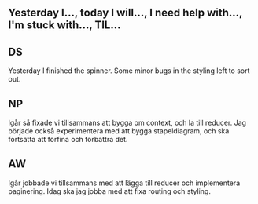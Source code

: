 ## Yesterday I…, today I will…, I need help with…, I'm stuck with…, TIL…

## DS

Yesterday I finished the spinner. Some minor bugs in the styling left to sort out.

## NP

Igår så fixade vi tillsammans att bygga om context, och la till reducer.
Jag började också experimentera med att bygga stapeldiagram, och ska fortsätta att förfina och förbättra det.

## AW

Igår jobbade vi tillsammans med att lägga till reducer och implementera paginering. Idag ska jag jobba med att fixa routing och styling.
